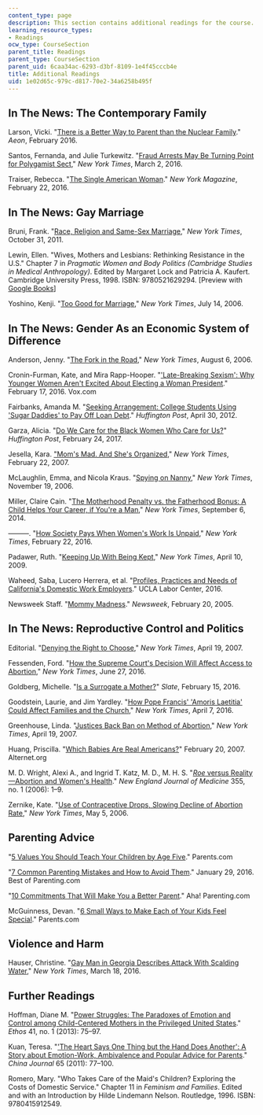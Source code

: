 ```yaml
---
content_type: page
description: This section contains additional readings for the course.
learning_resource_types:
- Readings
ocw_type: CourseSection
parent_title: Readings
parent_type: CourseSection
parent_uid: 6caa34ac-6293-d3bf-8109-1e4f45cccb4e
title: Additional Readings
uid: 1e02d65c-979c-d817-70e2-34a6258b495f
---
```


In The News: The Contemporary Family
------------------------------------

Larson, Vicki. "[There is a Better Way to Parent than the Nuclear Family](https://aeon.co/ideas/there-is-a-better-way-to-parent-than-the-nuclear-family)." _Aeon_, February 2016.

Santos, Fernanda, and Julie Turkewitz. "[Fraud Arrests May Be Turning Point for Polygamist Sect](https://www.nytimes.com/2016/03/03/us/food-stamp-trial-may-be-turning-point-for-polygamist-sect.html?mtrref=www.google.com&gwh=05C46FB8A6C50FA10505D3A3B54FD0E6&gwt=pay)," _New York Times_, March 2, 2016.

Traiser, Rebecca. "[The Single American Woman](http://nymag.com/thecut/2016/02/political-power-single-women-c-v-r.html)." _New York Magazine_, February 22, 2016.

In The News: Gay Marriage
-------------------------

Bruni, Frank. "[Race, Religion and Same-Sex Marriage](http://www.nytimes.com/2011/11/01/opinion/bruni-same-sex-marriage-and-blacks.html?mtrref=www.google.com&gwh=91065CDA29A9AE922F2C3B6E5D44F620&gwt=pay&assetType=opinion)," _New York Times_, October 31, 2011.

Lewin, Ellen. "Wives, Mothers and Lesbians: Rethinking Resistance in the U.S." Chapter 7 in _Pragmatic Women and Body Politics (Cambridge Studies in Medical Anthropology)_. Edited by Margaret Lock and Patricia A. Kaufert. Cambridge University Press, 1998. ISBN: 9780521629294. \[Preview with [Google Books](http://books.google.com/books?id=92tuijCbTagC&pg=PA164=onepage)\]

Yoshino, Kenji. "[Too Good for Marriage](http://www.nytimes.com/2006/07/14/opinion/14yoshino.html?mtrref=www.google.com&gwh=1915461BBD4D0A8C60CC5F3ACDF7F72A&gwt=pay&assetType=opinion)," _New York Times_, July 14, 2006.

In The News: Gender As an Economic System of Difference
-------------------------------------------------------

Anderson, Jenny. "[The Fork in the Road](http://query.nytimes.com/gst/fullpage.html?res=9902E1D9113FF935A3575BC0A9609C8B63&pagewanted=all)," _New York Times_, August 6, 2006.

Cronin-Furman, Kate, and Mira Rapp-Hooper. "['Late-Breaking Sexism': Why Younger Women Aren't Excited About Electing a Woman President](http://www.vox.com/2016/2/17/11024092/clinton-albright-steinem)." February 17, 2016. Vox.com

Fairbanks, Amanda M. "[Seeking Arrangement: College Students Using 'Sugar Daddies' to Pay Off Loan Debt](http://www.huffingtonpost.com/2011/07/29/seeking-arrangement-college-students_n_913373.html)." _Huffington Post_, April 30, 2012.

Garza, Alicia. "[Do We Care for the Black Women Who Care for Us?](http://www.huffingtonpost.com/alicia-garza/do-we-care-for-black-women_b_9272422.html)" _Huffington Post_, February 24, 2017.

Jesella, Kara. ["Mom's Mad. And She's Organized](http://www.nytimes.com/2007/02/22/fashion/22mothers.html)," _New York Times_, February 22, 2007.

McLaughlin, Emma, and Nicola Kraus. "[Spying on Nanny](http://www.nytimes.com/2006/11/19/opinion/spying-on-nanny.html)," _New York Times_, November 19, 2006.

Miller, Claire Cain. "[The Motherhood Penalty vs. the Fatherhood Bonus: A Child Helps Your Career, if You're a Man](https://www.nytimes.com/2014/09/07/upshot/a-child-helps-your-career-if-youre-a-man.html?_r=0)," _New York Times_, September 6, 2014.

———. "[How Society Pays When Women's Work Is Unpaid](https://www.nytimes.com/2016/02/23/upshot/how-society-pays-when-womens-work-is-unpaid.html?hp&action=click&pgtype=Homepage&clickSource=story-heading&module=second-column-region&region=top-news&WT.nav=top-news)," _New York Times_, February 22, 2016.

Padawer, Ruth. "[Keeping Up With Being Kept](http://www.nytimes.com/2009/04/12/magazine/12sugardaddies-t.html?pagewanted=all&mtrref=undefined&gwh=8C6A7E617CA7297AEA6BC08A1045207C&gwt=pay)," _New York Times_, April 10, 2009.

Waheed, Saba, Lucero Herrera, et al. "[Profiles, Practices and Needs of California's Domestic Work Employers](http://www.labor.ucla.edu/publication/domestic-employers-report/)." UCLA Labor Center, 2016.

Newsweek Staff. "[Mommy Madness](http://www.newsweek.com/mommy-madness-122393)." _Newsweek_, February 20, 2005.

In The News: Reproductive Control and Politics
----------------------------------------------

Editorial. "[Denying the Right to Choose](http://www.nytimes.com/2007/04/19/opinion/19thu1.html)," _New York Times_, April 19, 2007.

Fessenden, Ford. "[How the Supreme Court's Decision Will Affect Access to Abortion](https://www.nytimes.com/interactive/2016/02/29/us/why-the-abortion-clinics-have-closed.html)," _New York Times_, June 27, 2016.

Goldberg, Michelle. "[Is a Surrogate a Mother?](http://www.slate.com/articles/double_x/doublex/2016/02/custody_case_over_triplets_in_california_raises_questions_about_surrogacy.html?wpsrc=kwfacebookdt&kwp_0=106037&kwp_4=516441&kwp_1=278528)" _Slate_, February 15, 2016.

Goodstein, Laurie, and Jim Yardley. "[How Pope Francis' 'Amoris Laetitia' Could Affect Families and the Church](https://www.nytimes.com/2016/04/08/world/europe/pope-francis-amoris-laetitia-family.html)," _New York Times_, April 7, 2016.

Greenhouse, Linda. "[Justices Back Ban on Method of Abortion](http://www.nytimes.com/2007/04/19/washington/19scotus.html)," _New York Times_, April 19, 2007.

Huang, Priscilla. "[Which Babies Are Real Americans?](http://www.alternet.org/story/48284/which_babies_are_real_americans)" February 20, 2007. Alternet.org

M. D. Wright, Alexi A., and Ingrid T. Katz, M. D., M. H. S. "[_Roe_ versus Reality—Abortion and Women's Health](https://doi.org/10.1056/NEJMp068083)." _New England Journal of Medicine_ 355, no. 1 (2006): 1–9.

Zernike, Kate. "[Use of Contraceptive Drops, Slowing Decline of Abortion Rate](http://www.nytimes.com/2006/05/05/health/05abort.html?mtrref=www.google.com&gwh=087BB48632A72E0ED3C5595E29E20191&gwt=pay)," _New York Times_, May 5, 2006.

Parenting Advice
----------------

"[5 Values You Should Teach Your Children by Age Five](http://www.parents.com/parenting/better-parenting/advice/5-values-you-should-teach-your-child-by-age-five/)." Parents.com

"[7 Common Parenting Mistakes and How to Avoid Them](http://www.bestofparenting.com/7-most-common-mistakes-parents-make/)." January 29, 2016. Best of Parenting.com

"[10 Commitments That Will Make You a Better Parent](http://www.ahaparenting.com/parenting-tools/peaceful-parenting/resolutions-better-parent)." Aha! Parenting.com

McGuinness, Devan. "[6 Small Ways to Make Each of Your Kids Feel Special](http://www.parents.com/parenting/better-parenting/advice/small-ways-to-make-each-of-your-children-feel-special/)." Parents.com

Violence and Harm
-----------------

Hauser, Christine. "[Gay Man in Georgia Describes Attack With Scalding Water](https://www.nytimes.com/2016/03/19/us/gay-man-in-georgia-describes-attack-with-scalding-water.html)," _New York Times_, March 18, 2016.

Further Readings
----------------

Hoffman, Diane M. "[Power Struggles: The Paradoxes of Emotion and Control among Child-Centered Mothers in the Privileged United States](https://doi.org/10.1111/etho.12003)." _Ethos_ 41, no. 1 (2013): 75–97.

Kuan, Teresa. "['The Heart Says One Thing but the Hand Does Another': A Story about Emotion-Work, Ambivalence and Popular Advice for Parents](http://www.jstor.org/stable/25790558)." _China Journal_ 65 (2011): 77–100.

Romero, Mary. "Who Takes Care of the Maid's Children? Exploring the Costs of Domestic Service." Chapter 11 in _Feminism and Families_. Edited and with an Introduction by Hilde Lindemann Nelson. Routledge, 1996. ISBN: 9780415912549.
